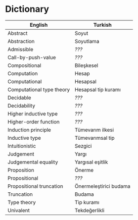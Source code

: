 # Dictionary

| English                      | Turkish                      |
|------------------------------|------------------------------|
| Abstract                     | Soyut                        |
| Abstraction                  | Soyutlama                    |
| Admissible                   | *???*                        |
| Call-by-push-value           | *???*                        |
| Compositional                | Bileşkesel                   |
| Computation                  | Hesap                        |
| Computational                | Hesapsal                     |
| Computational type theory    | Hesapsal tip kuramı          |
| Decidable                    | *???*                        |
| Decidability                 | *???*                        |
| Higher inductive type        | *???*                        |
| Higher-order function        | *???*                        |
| Induction principle          | Tümevarım ilkesi             |
| Inductive type               | Tümevarımsal tip             |
| Intuitionistic               | Sezgici                      |
| Judgement                    | Yargı                        |
| Judgemental equality         | Yargısal eşitlik             |
| Proposition                  | Önerme                       |
| Propositional                | *???*                        |
| Propositional truncation     | Önermeleştirici budama       |
| Truncation                   | Budama                       |
| Type theory                  | Tip kuramı                   |
| Univalent                    | Tekdeğerlikli                |
